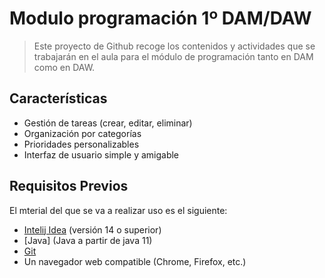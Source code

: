 # Modulo programación 1º DAM/DAW

> Este proyecto de Github recoge los contenidos y actividades que se trabajarán en el aula para el módulo de programación tanto en DAM como en DAW.

## Características

- Gestión de tareas (crear, editar, eliminar)
- Organización por categorías
- Prioridades personalizables
- Interfaz de usuario simple y amigable

## Requisitos Previos

El mterial del que se va a realizar uso es el siguiente:

- [Intelij Idea](https://www.jetbrains.com/idea/) (versión 14 o superior)
- [Java] (Java a partir de java 11)
- [Git](https://git-scm.com)
- Un navegador web compatible (Chrome, Firefox, etc.)
